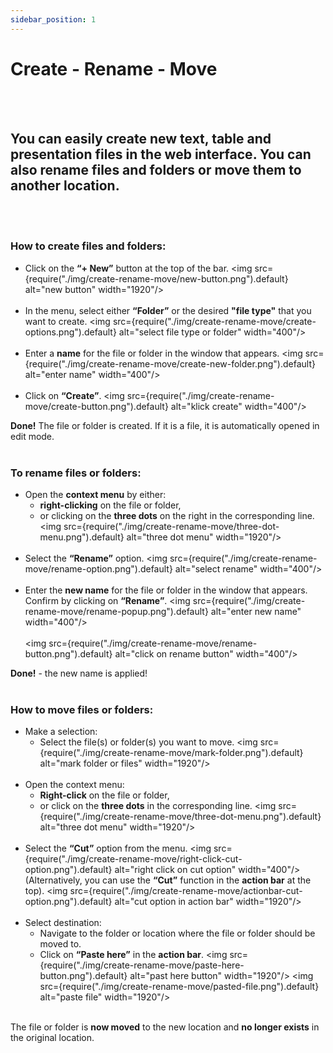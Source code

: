 ```yaml
---
sidebar_position: 1
---
```


# Create - Rename - Move
<br/><br/>

## You can easily create new text, table and presentation files in the web interface. You can also rename files and folders or move them to another location.
<br/><br/>


### How to create files and folders:
- Click on the **“+ New”** button at the top of the bar.
<img src={require("./img/create-rename-move/new-button.png").default} alt="new button" width="1920"/>
<br/><br/>
- In the menu, select either **“Folder”** or the desired **"file type"** that you want to create.
<img src={require("./img/create-rename-move/create-options.png").default} alt="select file type or folder" width="400"/>
<br/><br/>
- Enter a **name** for the file or folder in the window that appears.
<img src={require("./img/create-rename-move/create-new-folder.png").default} alt="enter name" width="400"/>
<br/><br/>
- Click on **“Create”**.
<img src={require("./img/create-rename-move/create-button.png").default} alt="klick create" width="400"/>

**Done!** The file or folder is created. If it is a file, it is automatically opened in edit mode.
<br/><br/>


### To rename files or folders:
- Open the **context menu** by either: 
    - **right-clicking** on the file or folder,
    - or clicking on the **three dots** on the right in the corresponding line.
<img src={require("./img/create-rename-move/three-dot-menu.png").default} alt="three dot menu" width="1920"/>
<br/><br/>
- Select the **“Rename”** option.
<img src={require("./img/create-rename-move/rename-option.png").default} alt="select rename" width="400"/>
<br/><br/>
- Enter the **new name** for the file or folder in the window that appears.
Confirm by clicking on **“Rename”**.
<img src={require("./img/create-rename-move/rename-popup.png").default} alt="enter new name" width="400"/>
<br/><br/>
<img src={require("./img/create-rename-move/rename-button.png").default} alt="click on rename button" width="400"/>

**Done!** - the new name is applied!
<br/><br/>


### How to move files or folders:
- Make a selection: 
    - Select the file(s) or folder(s) you want to move.
<img src={require("./img/create-rename-move/mark-folder.png").default} alt="mark folder or files" width="1920"/>
<br/><br/>
- Open the context menu:
    - **Right-click** on the file or folder,
    - or click on the **three dots** in the corresponding line.
<img src={require("./img/create-rename-move/three-dot-menu.png").default} alt="three dot menu" width="1920"/>
<br/><br/>
- Select the **“Cut”** option from the menu.
<img src={require("./img/create-rename-move/right-click-cut-option.png").default} alt="right click on cut option" width="400"/>
(Alternatively, you can use the **“Cut”** function in the **action bar** at the top).
<img src={require("./img/create-rename-move/actionbar-cut-option.png").default} alt="cut option in action bar" width="1920"/>
<br/><br/>
- Select destination:
    - Navigate to the folder or location where the file or folder should be moved to.
    - Click on **“Paste here”** in the **action bar**.
<img src={require("./img/create-rename-move/paste-here-button.png").default} alt="past here button" width="1920"/>
<img src={require("./img/create-rename-move/pasted-file.png").default} alt="paste file" width="1920"/>
<br/><br/>

The file or folder is **now moved** to the new location and **no longer exists** in the original location.